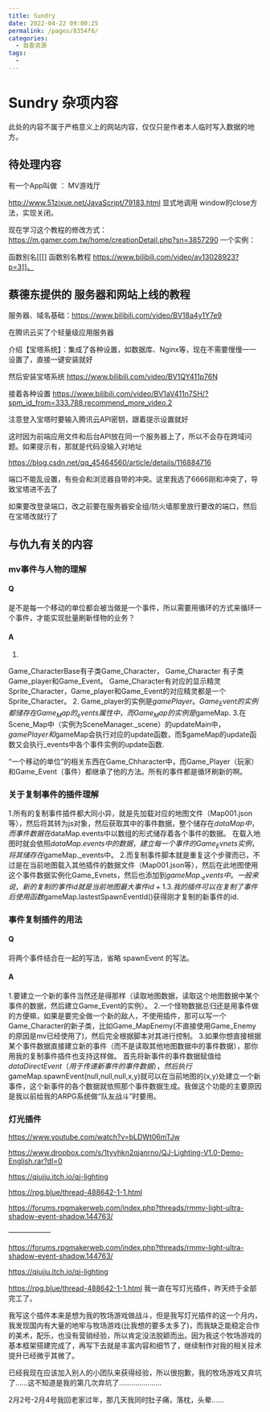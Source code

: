 ```yaml
---
title: Sundry
date: 2022-04-22 09:00:25
permalink: /pages/8354f6/
categories:
  - 自查资源
tags:
  - 
---
```

# Sundry 杂项内容
此处的内容不属于严格意义上的网站内容，仅仅只是作者本人临时写入数据的地方。

## 待处理内容
有一个App叫做 ： MV游戏厅

http://www.51zixue.net/JavaScript/79183.html
显式地调用 window的close方法，实现关闭。

现在学习这个教程的修改方式：
https://m.gamer.com.tw/home/creationDetail.php?sn=3857290
一个实例：

函数别名[[[] 函数别名教程 https://www.bilibili.com/video/av13028923?p=3]]。










## 蔡德东提供的 服务器和网站上线的教程

服务器、域名基础：https://www.bilibili.com/video/BV18a4y1Y7e9

在腾讯云买了个轻量级应用服务器

介绍【宝塔系统】：集成了各种设置，如数据库、Nginx等，现在不需要慢慢一一设置了，直接一键安装就好

然后安装宝塔系统
https://www.bilibili.com/video/BV1QY411p76N

接着各种设置
https://www.bilibili.com/video/BV1aV411n7SH/?spm_id_from=333.788.recommend_more_video.2

注意登入宝塔时要输入腾讯云API密钥，跟着提示设置就好

这时因为前端应用文件和后台API放在同一个服务器上了，所以不会存在跨域问题。如果提示有，那就是代码没输入对地址

https://blog.csdn.net/qq_45464560/article/details/116884716

端口不能乱设置，有些会和浏览器自带的冲突。这里我选了6666刚和冲突了，导致宝塔进不去了

如果要改登录端口，改之前要在服务器安全组/防火墙那里放行要改的端口，然后在宝塔改就行了




## 与仇九有关的内容

### mv事件与人物的理解

#### Q
是不是每一个移动的单位都会被当做是一个事件，所以需要用循环的方式来循环一个事件，才能实现批量刷新怪物的业务？

#### A
1.
Game_CharacterBase有子类Game_Character，
Game_Character 有子类Game_player和Game_Event。
Game_Character有对应的显示精灵Sprite_Character，Game_player和Game_Event的对应精灵都是一个Sprite_Character。
2.
Game_player的实例是$gamePlayer。
Game_Event的实例都储存在Game_Map的_events属性中，而 Game_Map的实例是$gameMap.
3.在Scene_Map中（实例为SceneManager._scene）的updateMain中，$gamePlayer和$gameMap会执行对应的update函数，而$gameMap的update函数又会执行_events中各个事件实例的update函数.


“一个移动的单位”的相关东西在Game_Chharacter中，而Game_Player（玩家）和Game_Event（事件）都继承了他的方法。所有的事件都是循环刷新的啊。










### 关于复制事件的插件理解
1.所有的复制事件插件都大同小异，就是先加载对应的地图文件（Map001.json等），然后将其转为js对象，然后获取其中的事件数据，整个储存在$dataMap中，而事件数据在$dataMap.events中以数组的形式储存着各个事件的数据。
在载入地图时就会依照$dataMap.events中的数据，建立每一个事件的Game_Evnets实例，将其储存在$gameMap._events中。
2.而复制事件脚本就是重复这个步骤而已，不过是在当前地图载入其他插件的数据文件（Map001.json等），然后在此地图使用这个事件数据实例化Game_Evnets，然后也添加到$gameMap._events中。一般来说，新的复制的事件id就是当前地图最大事件id+1.
3.我的插件可以在复制了事件后使用函数$gameMap.lastestSpawnEventId()获得刚才复制的新事件的id.










### 事件复制插件的用法

#### Q
将两个事件结合在一起的写法，省略 spawnEvent  的写法。

#### A
1.要建立一个新的事件当然还是得那样（读取地图数据，读取这个地图数据中某个事件的数据，然后建立Game_Event的实例）。
2.一个怪物数据总归还是用事件做的方便嘛，如果是要完全做一个新的敌人，不使用插件，那可以写一个Game_Character的新子类，比如Game_MapEnemy(不直接使用Game_Enemy的原因是mv已经使用了)，然后完全根据脚本对其进行控制。
3.如果你想直接根据某个事件数据直接建立新的事件（而不是读取其他地图数据中的事件数据），那你用我的复制事件插件也支持这样做。
首先将新事件的事件数据赋值给$dataDirectEvent（用于传递新事件的事件数据），然后执行$gameMap.spawnEvent(null,null,null,x,y)就可以在当前地图的(x,y)处建立一个新事件，这个新事件的各个数据就依照那个事件数据生成。我做这个功能的主要原因是我以前给我的ARPG系统做“队友战斗”时要用。







### 灯光插件

https://www.youtube.com/watch?v=bLDWt06mTJw

https://www.dropbox.com/s/1tyvhkn2qjanrno/QJ-Lighting-V1.0-Demo-English.rar?dl=0

https://qiujiu.itch.io/qj-lighting

https://rpg.blue/thread-488642-1-1.html

https://forums.rpgmakerweb.com/index.php?threads/rmmv-light-ultra-shadow-event-shadow.144763/



——————

https://forums.rpgmakerweb.com/index.php?threads/rmmv-light-ultra-shadow-event-shadow.144763/

https://qiujiu.itch.io/qj-lighting

https://rpg.blue/thread-488642-1-1.html
我一直在写灯光插件，昨天终于全部完工了。

我写这个插件本来是想为我的牧场游戏做战斗，但是我写灯光插件的这一个月内，我发现国内有大量的地牢与牧场游戏(比我想的要多太多了)，而我缺乏能稳定合作的美术，配乐，也没有营销经验，所以肯定没法脱颖而出。因为我这个牧场游戏的基本框架搭建完成了，再写下去就是丰富内容和细节了，继续制作对我的相关技术提升已经微乎其微了。

已经我现在应该加入别人的小团队来获得经验，所以很抱歉，我的牧场游戏又弃坑了……这不知道是我的第几次弃坑了…………………


2月2号-2月4号我回老家过年，那几天我同时肚子痛，落枕，头晕……